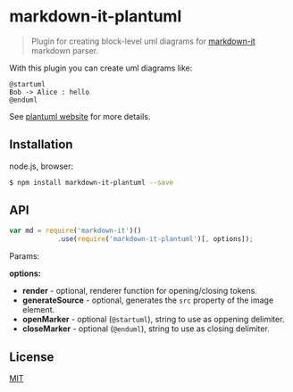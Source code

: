 # markdown-it-plantuml

> Plugin for creating block-level uml diagrams for [markdown-it](https://github.com/markdown-it/markdown-it) markdown parser.

With this plugin you can create uml diagrams like:

```
@startuml
Bob -> Alice : hello
@enduml
```

See [plantuml website](plantuml.com) for more details.

## Installation

node.js, browser:

```bash
$ npm install markdown-it-plantuml --save
```


## API

```js
var md = require('markdown-it')()
            .use(require('markdown-it-plantuml')[, options]);
```

Params:

__options:__
  - __render__ - optional, renderer function for opening/closing tokens.
  - __generateSource__ - optional, generates the `src` property of the image element.
  - __openMarker__ - optional (`@startuml`), string to use as oppening delimiter.
  - __closeMarker__ - optional (`@enduml`), string to use as closing delimiter.

## License

[MIT](https://github.com/gmunguia/markdown-it-plantuml/blob/master/LICENSE)
